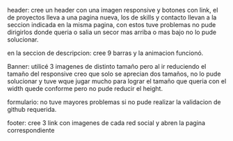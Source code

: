 header: cree un header con una imagen responsive y botones con link, el de proyectos lleva a una pagina nueva,
los de skills y contacto llevan a la seccion indicada en la misma pagina, con estos tuve problemas no pude dirigirlos donde queria o salia un secor mas arriba o mas bajo no lo pude solucionar.

en la seccion de descripcion: cree 9 barras y la animacion funcionó.

Banner: utilicé 3 imagenes de distinto tamaño pero al ir reduciendo el tamaño del responsive creo que solo se aprecian dos tamaños, no lo pude solucionar y tuve wque jugar mucho para lograr el tamaño que queria con el width quede conforme pero no pude reducir el height.

formulario: no tuve mayores problemas si no pude realizar la validacion de github requerida.

footer: cree 3 link con imagenes de cada red social y abren la pagina correspondiente 

